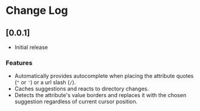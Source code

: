 # Change Log

## [0.0.1]

- Initial release

### Features

- Automatically provides autocomplete when placing the attribute quotes (`"` or `'`) or a url slash (`/`).
- Caches suggestions and reacts to directory changes.
- Detects the attribute's value borders and replaces it with the chosen suggestion regardless of current cursor position.
